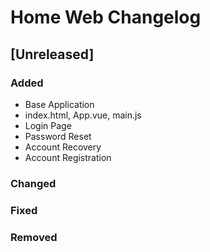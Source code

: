 # Home Web Changelog

## [Unreleased]
### Added
- Base Application
- index.html, App.vue, main.js
- Login Page
- Password Reset
- Account Recovery
- Account Registration
### Changed
### Fixed
### Removed
